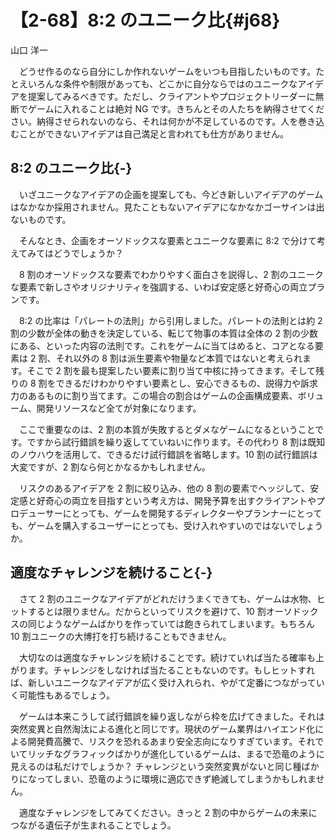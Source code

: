 # 【2-68】8:2 のユニーク比{#j68}

<div class="author">山口 洋一</div>

　どうせ作るのなら自分にしか作れないゲームをいつも目指したいものです。たとえいろんな条件や制限があっても、どこかに自分ならではのユニークなアイデアを提案してみるべきです。ただし、クライアントやプロジェクトリーダーに無断でゲームに入れることは絶対 NG です。きちんとその人たちを納得させてください。納得させられないのなら、それは何かが不足しているのです。人を巻き込むことができないアイデアは自己満足と言われても仕方がありません。

## 8:2 のユニーク比{-}

　いざユニークなアイデアの企画を提案しても、今どき新しいアイデアのゲームはなかなか採用されません。見たこともないアイデアになかなかゴーサインは出ないものです。

　そんなとき、企画をオーソドックスな要素とユニークな要素に 8:2 で分けて考えてみてはどうでしょうか？

　8 割のオーソドックスな要素でわかりやすく面白さを説得し、2 割のユニークな要素で新しさやオリジナリティを強調する、いわば安定感と好奇心の両立プランです。

　8:2 の比率は「パレートの法則」から引用しました。パレートの法則とは約 2 割の少数が全体の動きを決定している、転じて物事の本質は全体の 2 割の少数にある、といった内容の法則です。これをゲームに当てはめると、コアとなる要素は 2 割、それ以外の 8 割は派生要素や物量など本質ではないと考えられます。そこで 2 割を最も提案したい要素に割り当て中核に持ってきます。そして残りの 8 割をできるだけわかりやすい要素とし、安心できるもの、説得力や訴求力のあるものに割り当てます。この場合の割合はゲームの企画構成要素、ボリューム、開発リソースなど全てが対象になります。

　ここで重要なのは、2 割の本質が失敗するとダメなゲームになるということです。ですから試行錯誤を繰り返してていねいに作ります。その代わり 8 割は既知のノウハウを活用して、できるだけ試行錯誤を省略します。10 割の試行錯誤は大変ですが、2 割なら何とかなるかもしれません。

　リスクのあるアイデアを 2 割に絞り込み、他の 8 割の要素でヘッジして、安定感と好奇心の両立を目指すという考え方は、開発予算を出すクライアントやプロデューサーにとっても、ゲームを開発するディレクターやプランナーにとっても、ゲームを購入するユーザーにとっても、受け入れやすいのではないでしょうか。

## 適度なチャレンジを続けること{-}

　さて 2 割のユニークなアイデアがどれだけうまくできても、ゲームは水物、ヒットするとは限りません。だからといってリスクを避けて、10 割オーソドックスの同じようなゲームばかりを作っていては飽きられてしまいます。もちろん 10 割ユニークの大博打を打ち続けることもできません。

　大切なのは適度なチャレンジを続けることです。続けていれば当たる確率も上がります。チャレンジをしなければ当たることもないのです。もしヒットすれば、新しいユニークなアイデアが広く受け入れられ、やがて定番につながっていく可能性もあるでしょう。

　ゲームは本来こうして試行錯誤を繰り返しながら枠を広げてきました。それは突然変異と自然淘汰による進化と同じです。現状のゲーム業界はハイエンド化による開発費高騰で、リスクを恐れるあまり安全志向になりすぎています。それでいてリッチなグラフィックばかりが進化しているゲームは、まるで恐竜のように見えるのは私だけでしょうか？ チャレンジという突然変異がないと同じ種ばかりになってしまい、恐竜のように環境に適応できず絶滅してしまうかもしれません。

　適度なチャレンジをしてみてください。きっと 2 割の中からゲームの未来につながる遺伝子が生まれることでしょう。
